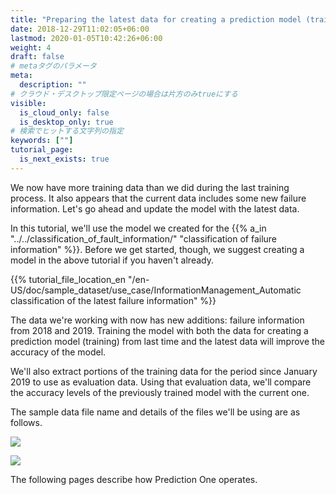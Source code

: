 ```yaml
---
title: "Preparing the latest data for creating a prediction model (training) and evaluation data"
date: 2018-12-29T11:02:05+06:00
lastmod: 2020-01-05T10:42:26+06:00
weight: 4
draft: false
# metaタグのパラメータ
meta:
  description: ""
# クラウド・デスクトップ限定ページの場合は片方のみtrueにする
visible:
  is_cloud_only: false
  is_desktop_only: true
# 検索でヒットする文字列の指定
keywords: [""]
tutorial_page:
  is_next_exists: true
---
```


We now have more training data than we did during the last training process. It also appears that the current data includes some new failure information.
Let's go ahead and update the model with the latest data.

In this tutorial, we'll use the model we created for the {{% a_in "../../classification_of_fault_information/" "classification of failure information" %}}.
Before we get started, though, we suggest creating a model in the above tutorial if you haven't already.

{{% tutorial_file_location_en "/en-US/doc/sample_dataset/use_case/InformationManagement_Automatic classification of the latest failure information" %}}

The data we're working with now has new additions: failure information from 2018 and 2019. Training the model with both the data for creating a prediction model (training) from last time and the latest data
will improve the accuracy of the model.

We'll also extract portions of the training data for the period since January 2019 to use as evaluation data.
Using that evaluation data, we'll compare the accuracy levels of the previously trained model with the current one.

The sample data file name and details of the files we'll be using are as follows.

![](../img_en/t_slide3.png)

![](../img_en/t_slide5.png)

The following pages describe how Prediction One operates.
